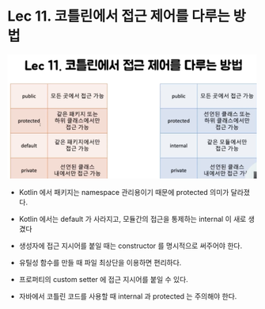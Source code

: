 # Lec 11. 코틀린에서 접근 제어를 다루는 방법
![img.png](img.png)

- Kotlin 에서 패키지는 namespace 관리용이기 때문에 protected 의미가 달라졌다.

- Kotlin 에서는 default 가 사라지고, 모듈간의 접근을 통제하는 internal 이 새로 생겼다

- 생성자에 접근 지시어를 붙일 때는 constructor 를 명시적으로 써주어야 한다.

- 유틸성 함수를 만들 때 파일 최상단을 이용하면 편리하다.

- 프로퍼티의 custom setter 에 접근 지시어를 붙일 수 있다.

- 자바에서 코틀린 코드를 사용할 때 internal 과 protected 는 주의해야 한다.